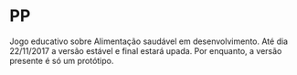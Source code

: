 # PP

Jogo educativo sobre Alimentação saudável em desenvolvimento.
Até dia 22/11/2017 a versão estável e final estará upada. Por enquanto, a versão presente é só um protótipo.
